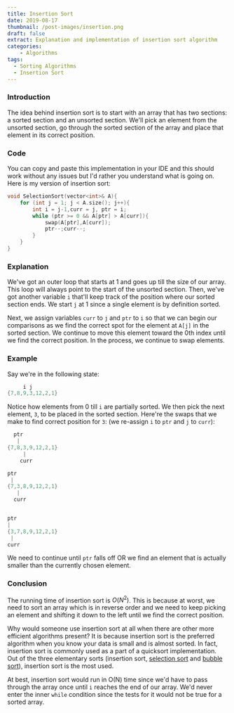 ```yaml
---
title: Insertion Sort 
date: 2019-08-17
thumbnail: /post-images/insertion.png
draft: false
extract: Explanation and implementation of insertion sort algorithm
categories: 
    - Algorithms
tags:
  - Sorting Algorithms
  - Insertion Sort
---
```


### Introduction

The idea behind insertion sort is to start with an array that has two sections: a sorted section and an unsorted section. We'll pick an element from the unsorted section, go through the sorted section of the array and place that element in its correct position.

### Code

You can copy and paste this implementation in your IDE and this should work without any issues but I'd rather you understand what is going on. Here is my version of insertion sort:

```cpp {numberLines: true}
void SelectionSort(vector<int>& A){
    for (int j = 1; j < A.size(); j++){
        int i = j-1,curr = j, ptr = i;
        while (ptr >= 0 && A[ptr] > A[curr]){
            swap(A[ptr],A[curr]);
            ptr--;curr--;
        }
    }
}
```

### Explanation

We've got an outer loop that starts at 1 and goes up till the size of our array. This loop will always point to the start of the unsorted section. Then, we've got another variable `i` that'll keep track of the position where our sorted section ends. We start `j` at 1 since a single element is by definition sorted. 

Next, we assign variables `curr` to `j` and `ptr` to `i` so that we can begin our comparisons as we find the correct spot for the element at `A[j]` in the sorted section. We continue to move this element toward the 0th index until we find the correct position. In the process, we continue to swap elements.  

### Example

Say we're in the following state:
```cpp
     i j
{7,8,9,3,12,2,1}
```

Notice how elements from 0 till `i` are partially sorted. We then pick the next element, `3`, to be placed in the sorted section. Here're the swaps that we make to find correct position for `3`: (we re-assign `i` to `ptr` and `j` to `curr`):

```cpp
  ptr 
   | 
{7,8,3,9,12,2,1}
     |
    curr

ptr 
 | 
{7,3,8,9,12,2,1}
   |
  curr


ptr 
| 
{3,7,8,9,12,2,1}
 |
curr
```

We need to continue until `ptr` falls off OR we find an element that is actually smaller than the currently chosen element. 


### Conclusion

The running time of insertion sort is $O(N^2)$. This is because at worst, we need to sort an array which is in reverse order and we need to keep picking an element and shifting it down to the left until we find the correct position. 

Why would someone use insertion sort at all when there are other more efficient algorithms present? It is because insertion sort is the preferred algorithm when you know your data is small and is almost sorted. In fact, insertion sort is commonly used as a part of a quicksort implementation. Out of the three elementary sorts (insertion sort, [selection sort](/selection-sort) and [bubble sort](/bubble-sort)), insertion sort is the most used.

At best, insertion sort would run in O(N) time since we'd have to pass through the array once until `i` reaches the end of our array. We'd never enter the inner `while` condition since the tests for it would not be true for a sorted array.